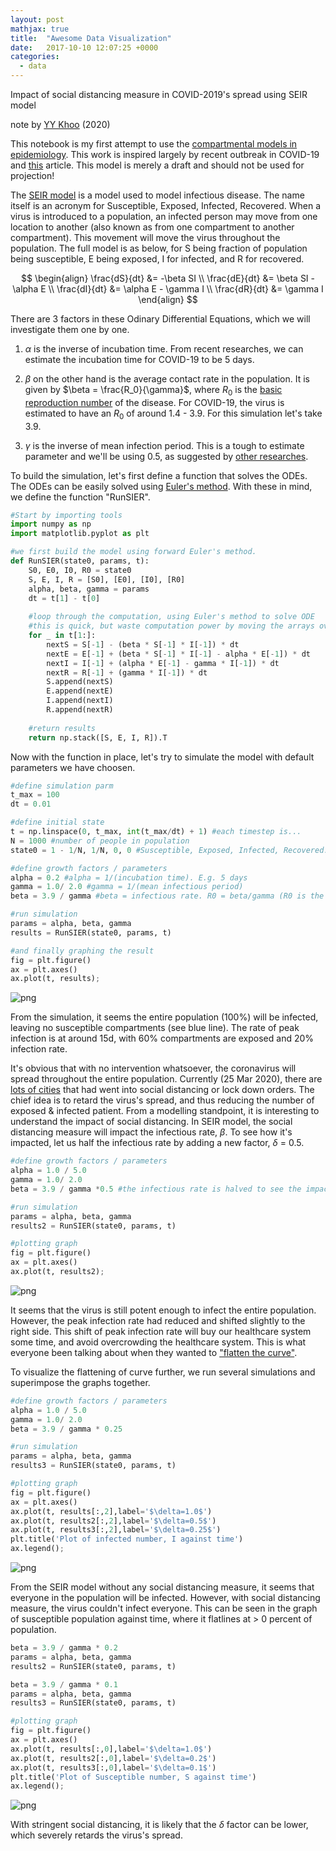 ```yaml
---
layout: post
mathjax: true
title:  "Awesome Data Visualization"
date:   2017-10-10 12:07:25 +0000
categories:
  - data
---
```


Impact of social distancing measure in COVID-2019's spread using SEIR model

note by [YY Khoo](http://yy-khoo.com/) (2020)

This notebook is my first attempt to use the [compartmental models in epidemiology](https://en.wikipedia.org/wiki/Compartmental_models_in_epidemiology). This work is inspired largely by recent outbreak in COVID-19 and [this](https://towardsdatascience.com/social-distancing-to-slow-the-coronavirus-768292f04296) article. This model is merely a draft and should not be used for projection!

The [SEIR model](https://idmod.org/docs/malaria/model-seir.html) is a model used to model infectious disease. The name itself is an acronym for Susceptible, Exposed, Infected, Recovered. When a virus is introduced to a population, an infected person may move from one location to another (also known as from one compartment to another compartment). This movement will move the virus throughout the population. The full model is as below, for S being fraction of population being susceptible, E being exposed, I for infected, and R for recovered.

$$
\begin{align}
\frac{dS}{dt} &= -\beta SI \\
\frac{dE}{dt} &= \beta SI - \alpha E \\
\frac{dI}{dt} &= \alpha E - \gamma I \\
\frac{dR}{dt} &= \gamma I
\end{align}
$$

There are 3 factors in these Odinary Differential Equations, which we will investigate them one by one. 

1. $\alpha$ is the inverse of incubation time. From recent researches, we can estimate the incubation time for COVID-19 to be 5 days. 

2. $\beta$ on the other hand is the average contact rate in the population. It is given by $\beta = \frac{R_0}{\gamma}$, where $R_0$ is the [basic reproduction number](https://en.wikipedia.org/wiki/Basic_reproduction_number) of the disease. For COVID-19, the virus is estimated to have an $R_0$ of around 1.4 - 3.9. For this simulation let's take 3.9.

3. $\gamma$ is the inverse of mean infection period. This is a tough to estimate parameter and we'll be using 0.5, as suggested by [other researches](https://arxiv.org/pdf/2002.06563.pdf).

To build the simulation, let's first define a function that solves the ODEs. The ODEs can be easily solved using [Euler's method](https://en.wikipedia.org/wiki/Euler_method). With these in mind, we define the function "RunSIER".



```python
#Start by importing tools
import numpy as np
import matplotlib.pyplot as plt
```


```python
#we first build the model using forward Euler's method.
def RunSIER(state0, params, t):
    S0, E0, I0, R0 = state0
    S, E, I, R = [S0], [E0], [I0], [R0]
    alpha, beta, gamma = params
    dt = t[1] - t[0]
    
    #loop through the computation, using Euler's method to solve ODE
    #this is quick, but waste computation power by moving the arrays over & over again
    for _ in t[1:]:
        nextS = S[-1] - (beta * S[-1] * I[-1]) * dt
        nextE = E[-1] + (beta * S[-1] * I[-1] - alpha * E[-1]) * dt
        nextI = I[-1] + (alpha * E[-1] - gamma * I[-1]) * dt
        nextR = R[-1] + (gamma * I[-1]) * dt
        S.append(nextS)
        E.append(nextE)
        I.append(nextI)
        R.append(nextR)
        
    #return results
    return np.stack([S, E, I, R]).T
```

Now with the function in place, let's try to simulate the model with default parameters we have choosen.


```python
#define simulation parm
t_max = 100
dt = 0.01

#define initial state
t = np.linspace(0, t_max, int(t_max/dt) + 1) #each timestep is...
N = 1000 #number of people in population
state0 = 1 - 1/N, 1/N, 0, 0 #Susceptible, Exposed, Infected, Recovered. Initially, 1 exposed, others susceptible, no recoveries. Normalized

#define growth factors / parameters
alpha = 0.2 #alpha = 1/(incubation time). E.g. 5 days
gamma = 1.0/ 2.0 #gamma = 1/(mean infectious period)
beta = 3.9 / gamma #beta = infectious rate. R0 = beta/gamma (R0 is the "basic reproduction number"). Assume R0 = 3.9; 

#run simulation
params = alpha, beta, gamma
results = RunSIER(state0, params, t)

#and finally graphing the result
fig = plt.figure()
ax = plt.axes()
ax.plot(t, results);
```


![png](/images/2020-3-29-SIER-Model/output_5_0.png)


From the simulation, it seems the entire population (100%) will be infected, leaving no susceptible compartments (see blue line). The rate of peak infection is at around 15d, with 60% compartments are exposed and 20% infection rate. 

It's obvious that with no intervention whatsoever, the coronavirus will spread throughout the entire population. Currently (25 Mar 2020), there are [lots of cities](https://www.businessinsider.my/countries-on-lockdown-coronavirus-italy-2020-3?r=US&IR=T) that had went into social distancing or lock down orders. The chief idea is to retard the virus's spread, and thus reducing the number of exposed & infected patient. From a modelling standpoint, it is interesting to understand the impact of social distancing. In SEIR model, the social distancing measure will impact the infectious rate, $\beta$. To see how it's impacted, let us half the infectious rate by adding a new factor, $\delta$ = 0.5.


```python
#define growth factors / parameters
alpha = 1.0 / 5.0
gamma = 1.0/ 2.0 
beta = 3.9 / gamma *0.5 #the infectious rate is halved to see the impact of social distancing

#run simulation
params = alpha, beta, gamma
results2 = RunSIER(state0, params, t)

#plotting graph
fig = plt.figure()
ax = plt.axes()
ax.plot(t, results2);
```


![png](/images/2020-3-29-SIER-Model/output_7_0.png)


It seems that the virus is still potent enough to infect the entire population. However, the peak infection rate had reduced and shifted slightly to the right side. This shift of peak infection rate will buy our healthcare system some time, and avoid overcrowding the healthcare system. This is what everyone been talking about when they wanted to ["flatten the curve"](https://www.npr.org/sections/coronavirus-live-updates/2020/03/26/822130807/-glimmer-of-hope-when-can-we-say-social-distancing-is-working). 

To visualize the flattening of curve further, we run several simulations and superimpose the graphs together.


```python
#define growth factors / parameters
alpha = 1.0 / 5.0
gamma = 1.0/ 2.0
beta = 3.9 / gamma * 0.25

#run simulation
params = alpha, beta, gamma
results3 = RunSIER(state0, params, t)

#plotting graph
fig = plt.figure()
ax = plt.axes()
ax.plot(t, results[:,2],label='$\delta=1.0$')
ax.plot(t, results2[:,2],label='$\delta=0.5$')
ax.plot(t, results3[:,2],label='$\delta=0.25$')
plt.title('Plot of infected number, I against time')
ax.legend();

```


![png](/images/2020-3-29-SIER-Model/output_9_0.png)


From the SEIR model without any social distancing measure, it seems that everyone in the population will be infected. However, with social distancing measure, the virus couldn't infect everyone. This can be seen in the graph of susceptible population against time, where it flatlines at > 0 percent of population.


```python
beta = 3.9 / gamma * 0.2
params = alpha, beta, gamma
results2 = RunSIER(state0, params, t)

beta = 3.9 / gamma * 0.1
params = alpha, beta, gamma
results3 = RunSIER(state0, params, t)

#plotting graph
fig = plt.figure()
ax = plt.axes()
ax.plot(t, results[:,0],label='$\delta=1.0$')
ax.plot(t, results2[:,0],label='$\delta=0.2$')
ax.plot(t, results3[:,0],label='$\delta=0.1$')
plt.title('Plot of Susceptible number, S against time')
ax.legend();
```


![png](/images/2020-3-29-SIER-Model/output_11_0.png)


With stringent social distancing, it is likely that the $\delta$ factor can be lower, which severely retards the virus's spread. 


```python

```
